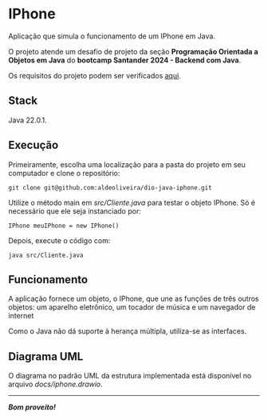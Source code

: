 # IPhone

Aplicação que simula o funcionamento de um IPhone em Java.

O projeto atende um desafio de projeto da seção __Programação Orientada a Objetos em Java__ do __bootcamp Santander 2024 - Backend com Java__.

Os requisitos do projeto podem ser verificados [aqui](https://github.com/digitalinnovationone/trilha-java-basico/blob/main/desafios/poo/README.md).

## Stack

Java 22.0.1.

## Execução

Primeiramente, escolha uma localização para a pasta do projeto em seu computador e clone o repositório:

```git clone git@github.com:aldeoliveira/dio-java-iphone.git```

Utilize o método main em _src/Cliente.java_ para testar o objeto IPhone. Só é necessário que ele seja instanciado por:

```IPhone meuIPhone = new IPhone()```

Depois, execute o código com:

```java src/Cliente.java```

## Funcionamento

A aplicação fornece um objeto, o IPhone, que une as funções de três outros objetos: um aparelho eletrônico, um tocador de música e um navegador de internet

Como o Java não dá suporte à herança múltipla, utiliza-se as interfaces.

## Diagrama UML

O diagrama no padrão UML da estrutura implementada está disponível no arquivo _docs/iphone.drawio_.

---

__*Bom proveito!*__
